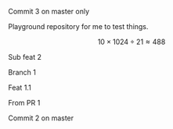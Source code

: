 Commit 3 on master only



Playground repository for me to test things.

$$10 \times 1024 \div 21 \approx 488$$

Sub feat 2

Branch 1

Feat 1.1

From PR 1

Commit 2 on master

